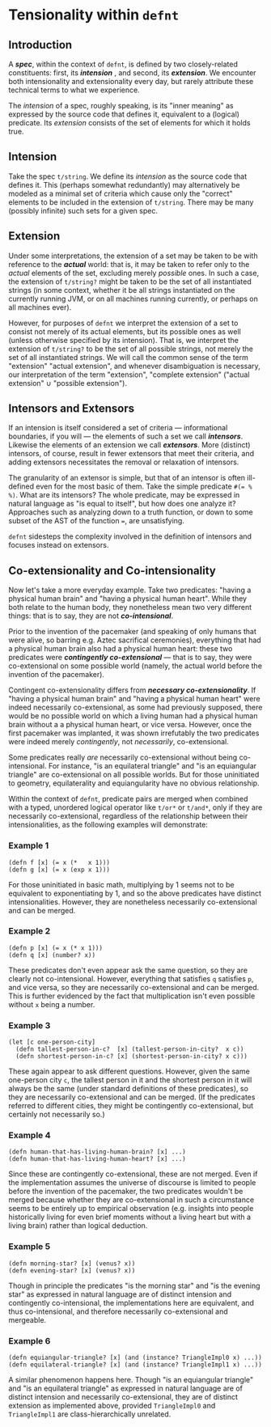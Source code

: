 # Tensionality within `defnt`

## Introduction

A ***spec***, within the context of `defnt`, is defined by two closely-related constituents: first, its ***intension*** , and second, its ***extension***. We encounter both intensionality and extensionality every day, but rarely attribute these technical terms to what we experience.

The *intension* of a spec, roughly speaking, is its "inner meaning" as expressed by the source code that defines it, equivalent to a (logical) predicate. Its *extension* consists of the set of elements for which it holds true.

## Intension

Take the spec `t/string`. We define its *intension* as the source code that defines it. This (perhaps somewhat redundantly) may alternatively be modeled as a minimal set of criteria which cause only the "correct" elements to be included in the extension of `t/string`. There may be many (possibly infinite) such sets for a given spec.

## Extension

Under some interpretations, the extension of a set may be taken to be with reference to the ***actual*** world: that is, it may be taken to refer only to the *actual* elements of the set, excluding merely *possible* ones. In such a case, the extension of `t/string?` might be taken to be the set of all instantiated strings (in some context, whether it be all strings instantiated on the currently running JVM, or on all machines running currently, or perhaps on all machines ever).

However, for purposes of `defnt` we interpret the extension of a set to consist not merely of its actual elements, but its possible ones as well (unless otherwise specified by its intension). That is, we interpret the extension of `t/string?` to be the set of all possible strings, not merely the set of all instantiated strings. We will call the common sense of the term "extension" "actual extension", and whenever disambiguation is necessary, our interpretation of the term "extension", "complete extension" ("actual extension" ∪ "possible extension").

## Intensors and Extensors

If an intension is itself considered a set of criteria — informational boundaries, if you will — the elements of such a set we call ***intensors***. Likewise the elements of an extension we call ***extensors***. More (distinct) intensors, of course, result in fewer extensors that meet their criteria, and adding extensors necessitates the removal or relaxation of intensors.

The granularity of an extensor is simple, but that of an intensor is often ill-defined even for the most basic of them. Take the simple predicate `#(= % %)`. What are its intensors? The whole predicate, may be expressed in natural language as "is equal to itself", but how does one analyze it? Approaches such as analyzing down to a truth function, or down to some subset of the AST of the function `=`, are unsatisfying.

`defnt` sidesteps the complexity involved in the definition of intensors and focuses instead on extensors.

## Co-extensionality and Co-intensionality

Now let's take a more everyday example. Take two predicates: "having a physical human brain" and "having a physical human heart". While they both relate to the human body, they nonetheless mean two very different things: that is to say, they are not ***co-intensional***.

Prior to the invention of the pacemaker (and speaking of only humans that were alive, so barring e.g. Aztec sacrifical ceremonies), everything that had a physical human brain also had a physical human heart: these two predicates were ***contingently co-extensional*** — that is to say, they were co-extensional on some possible world (namely, the actual world before the invention of the pacemaker).

Contingent co-extensionality differs from ***necessary co-extensionality***. If "having a physical human brain" and "having a physical human heart" were indeed necessarily co-extensional, as some had previously supposed, there would be no possible world on which a living human had a physical human brain without a a physical human heart, or vice versa. However, once the first pacemaker was implanted, it was shown irrefutably the two predicates were indeed merely *contingently*, not *necessarily*, co-extensional.

Some predicates really *are* necessarily co-extensional without being co-intensional. For instance, "is an equilateral triangle" and "is an equiangular triangle" are co-extensional on all possible worlds. But for those uninitiated to geometry, equilaterality and equiangularity have no obvious relationship.

Within the context of `defnt`, predicate pairs are merged when combined with a typed, unordered logical operator like `t/or*` or `t/and*`, only if they are necessarily co-extensional, regardless of the relationship between their intensionalities, as the following examples will demonstrate:

### Example 1

```
(defn f [x] (= x (*   x 1)))
(defn g [x] (= x (exp x 1)))
```

For those uninitiated in basic math, multiplying by 1 seems not to be equivalent to exponentiating by 1, and so the above predicates have distinct intensionalities. However, they are nonetheless necessarily co-extensional and can be merged.

### Example 2

```
(defn p [x] (= x (* x 1)))
(defn q [x] (number? x))
```

These predicates don't even appear ask the same question, so they are clearly not co-intensional. However, everything that satisfies `q` satisfies `p`, and vice versa, so they are necessarily co-extensional and can be merged. This is further evidenced by the fact that multiplication isn't even possible without `x` being a number.

### Example 3

```
(let [c one-person-city]
  (defn tallest-person-in-c?  [x] (tallest-person-in-city?  x c))
  (defn shortest-person-in-c? [x] (shortest-person-in-city? x c)))
```

These again appear to ask different questions. However, given the same one-person city `c`, the tallest person in it and the shortest person in it will always be the same (under standard definitions of these predicates), so they are necessarily co-extensional and can be merged. (If the predicates referred to different cities, they might be contingently co-extensional, but certainly not necessarily so.)

### Example 4

```
(defn human-that-has-living-human-brain? [x] ...)
(defn human-that-has-living-human-heart? [x] ...)
```

Since these are contingently co-extensional, these are not merged. Even if the implementation assumes the universe of discourse is limited to people before the invention of the pacemaker, the two predicates wouldn't be merged because whether they are co-extensional in such a circumstance seems to be entirely up to empirical observation (e.g. insights into people historically living for even brief moments without a living heart but with a living brain) rather than logical deduction.

### Example 5

```
(defn morning-star? [x] (venus? x))
(defn evening-star? [x] (venus? x))
```

Though in principle the predicates "is the morning star" and "is the evening star" as expressed in natural language are of distinct intension and contingently co-intensional, the implementations here are equivalent, and thus co-intensional, and therefore necessarily co-extensional and mergeable.

### Example 6

```
(defn equiangular-triangle? [x] (and (instance? TriangleImpl0 x) ...))
(defn equilateral-triangle? [x] (and (instance? TriangleImpl1 x) ...))
```

A similar phenomenon happens here. Though "is an equiangular triangle" and "is an equilateral triangle" as expressed in natural language are of distinct intension and necessarily co-extensional, they are of distinct extension as implemented above, provided `TriangleImpl0` and `TriangleImpl1` are class-hierarchically unrelated.
